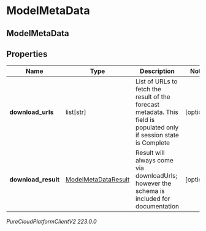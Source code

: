 # ModelMetaData

## ModelMetaData

## Properties

|Name | Type | Description | Notes|
|------------ | ------------- | ------------- | -------------|
| **download_urls** | list[str] | List of URLs to fetch the result of the forecast metadata. This field is populated only if session state is Complete | [optional] |
| **download_result** | [ModelMetaDataResult](ModelMetaDataResult) | Result will always come via downloadUrls; however the schema is included for documentation | [optional] |



_PureCloudPlatformClientV2 223.0.0_

